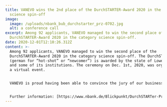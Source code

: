 ```yaml
---
title: VANEVO wins the 2nd place of the DurchSTARTER-Award 2020 in the category
  science spin-off
image:
  image: /uploads/nbank_bub_durchstarter_prz-0702.jpg
  alt: a conference call
excerpt: Among 92 applicants, VANEVO managed to win the second place of the
  DurchSTARTER-Award 2020 in the category science spin-off.
date: 2020-12-01T12:10:26.312Z
content: >-
  Among 92 applicants, VANEVO managed to win the second place of the
  DurchSTARTER-Award 2020 in the category science spin-off. The DurchSTARTER
  (german for “hot-shot” or “newcomer”) is awarded by the state of Lower Saxony
  and some of its institutions. The ceremony on Dec. 1st, 2020, was organized as
  a virtual event.


  VANEVO is proud having been able to convince the jury of our business model and our benefits!


  Further information: [https://www.nbank.de/Blickpunkt/DurchSTARTer-Preis-2020-Niedersachsen-pr%C3%A4miert-seine-besten-Startups.jsp ](https://www.nbank.de/Blickpunkt/DurchSTARTer-Preis-2020-Niedersachsen-pr%C3%A4miert-seine-besten-Startups.jsp)<https://durchstarterpreis.nbank.de/>
---
```

